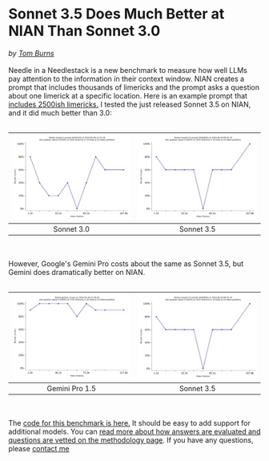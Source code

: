 # Sonnet 3.5 Does Much Better at NIAN Than Sonnet 3.0
*by [Tom Burns](mailto:public@llmonpy.ai)* <br><br>
Needle in a Needlestack is a new benchmark to measure how well LLMs pay attention to the information in their context
window.  NIAN creates a prompt that includes thousands of limericks and the prompt asks a question about one limerick
at a specific location.  Here is an example prompt that [includes 2500ish limericks.](1/prompt.txt)  I tested the just released
Sonnet 3.5 on NIAN, and it did much better than 3.0: <br><br>

| ![3.0 Image](1/sonnet-110-1.png ) | ![3.5 Image](3/sonnet-3-5-110-1.png ) |
|:---------------------------------:|:-------------------------------------:|
|            Sonnet 3.0             |              Sonnet 3.5               |

<br><br>
However, Google's Gemini Pro costs about the same as Sonnet 3.5, but Gemini does dramatically better on NIAN.  <br><br>


| ![Gemini Pro Image](2/gemini-pro-120-1.png ) | ![3.5 Image](3/sonnet-3-5-110-1.png ) |
|:--------------------------------------------:|:-------------------------------------:|
|                Gemini Pro 1.5                |              Sonnet 3.5               |

<br><br>
The [code for this benchmark is here.](https://github.com/llmonpy/needle-in-a-needlestack)  It should be
easy to add support for additional models.  You can [read more about how answers are evaluated and questions are
vetted on the methodology page](https://nian.llmonpy.ai/methodology).  If you have any questions, please [contact me](mailto:public@llmonpy.ai)